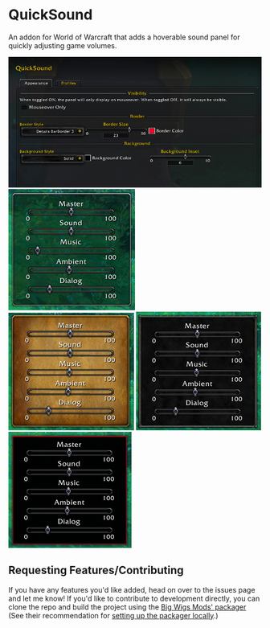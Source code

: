 # QuickSound
An addon for World of Warcraft that adds a hoverable sound panel for quickly adjusting game volumes. 

![Options](img/Options.png)
![Style Example 1](img/StyleExample1.png)
![Style Example 2](img/StyleExample2.png)
![Style Example 3](img/StyleExample3.png)
![Style Example 4](img/StyleExample4.png)

## Requesting Features/Contributing
If you have any features you'd like added, head on over to the issues page and let me know! If you'd like to contribute to development directly, you can clone the repo and build the project using the [Big Wigs Mods' packager](https://github.com/BigWigsMods/packager) (See their recommendation for [setting up the packager locally](https://github.com/BigWigsMods/packager).)
